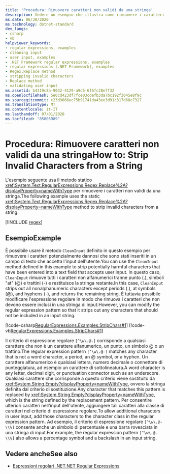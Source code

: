 ```yaml
---
title: 'Procedura: Rimuovere caratteri non validi da una stringa'
description: Vedere un esempio che illustra come rimuovere i caratteri potenzialmente dannosi da una stringa usando il metodo statico Regex. Replace.
ms.date: 06/30/2020
ms.technology: dotnet-standard
dev_langs:
- csharp
- vb
helpviewer_keywords:
- regular expressions, examples
- cleaning input
- user input, examples
- .NET Framework regular expressions, examples
- regular expressions [.NET Framework], examples
- Regex.Replace method
- stripping invalid characters
- Replace method
- validating user input
ms.assetid: b4319c8a-9032-4129-a9d5-6f6fc28e7f32
ms.openlocfilehash: 5e0cd423df7fce03cdefb3da7bc192f3045e8f9c
ms.sourcegitcommit: c23d9666ec75b91741da43ee3d91c317d68c7327
ms.translationtype: MT
ms.contentlocale: it-IT
ms.lasthandoff: 07/01/2020
ms.locfileid: "85803989"
---
```

# <a name="how-to-strip-invalid-characters-from-a-string"></a><span data-ttu-id="8a2dc-103">Procedura: Rimuovere caratteri non validi da una stringa</span><span class="sxs-lookup"><span data-stu-id="8a2dc-103">How to: Strip Invalid Characters from a String</span></span>
<span data-ttu-id="8a2dc-104">L'esempio seguente usa il metodo statico <xref:System.Text.RegularExpressions.Regex.Replace%2A?displayProperty=nameWithType> per rimuovere i caratteri non validi da una stringa.</span><span class="sxs-lookup"><span data-stu-id="8a2dc-104">The following example uses the static <xref:System.Text.RegularExpressions.Regex.Replace%2A?displayProperty=nameWithType> method to strip invalid characters from a string.</span></span>  

[!INCLUDE [regex](../../../includes/regex.md)]

## <a name="example"></a><span data-ttu-id="8a2dc-105">Esempio</span><span class="sxs-lookup"><span data-stu-id="8a2dc-105">Example</span></span>  
 <span data-ttu-id="8a2dc-106">È possibile usare il metodo `CleanInput` definito in questo esempio per rimuovere i caratteri potenzialmente dannosi che sono stati inseriti in un campo di testo che accetta l'input dell'utente.</span><span class="sxs-lookup"><span data-stu-id="8a2dc-106">You can use the `CleanInput` method defined in this example to strip potentially harmful characters that have been entered into a text field that accepts user input.</span></span> <span data-ttu-id="8a2dc-107">In questo caso, `CleanInput` rimuove tutti i caratteri non alfanumerici tranne punto (.), simboli "at" (@) e trattini (-) e restituisce la stringa restante.</span><span class="sxs-lookup"><span data-stu-id="8a2dc-107">In this case, `CleanInput` strips out all nonalphanumeric characters except periods (.), at symbols (@), and hyphens (-), and returns the remaining string.</span></span> <span data-ttu-id="8a2dc-108">È tuttavia possibile modificare l'espressione regolare in modo che rimuova i caratteri che non devono essere inclusi in una stringa di input.</span><span class="sxs-lookup"><span data-stu-id="8a2dc-108">However, you can modify the regular expression pattern so that it strips out any characters that should not be included in an input string.</span></span>  
  
 [!code-csharp[RegularExpressions.Examples.StripChars#1](../../../samples/snippets/csharp/VS_Snippets_CLR/RegularExpressions.Examples.StripChars/cs/Example.cs#1)]
 [!code-vb[RegularExpressions.Examples.StripChars#1](../../../samples/snippets/visualbasic/VS_Snippets_CLR/RegularExpressions.Examples.StripChars/vb/Example.vb#1)]  
  
 <span data-ttu-id="8a2dc-109">Il criterio di espressione regolare `[^\w\.@-]` corrisponde a qualsiasi carattere che non è un carattere alfanumerico, un punto, un simbolo @ o un trattino.</span><span class="sxs-lookup"><span data-stu-id="8a2dc-109">The regular expression pattern `[^\w\.@-]` matches any character that is not a word character, a period, an @ symbol, or a hyphen.</span></span> <span data-ttu-id="8a2dc-110">Un carattere alfanumerico è qualsiasi lettera, numero decimale o connettore di punteggiatura, ad esempio un carattere di sottolineatura.</span><span class="sxs-lookup"><span data-stu-id="8a2dc-110">A word character is any letter, decimal digit, or punctuation connector such as an underscore.</span></span> <span data-ttu-id="8a2dc-111">Qualsiasi carattere che corrisponde a questo criterio viene sostituito da <xref:System.String.Empty?displayProperty=nameWithType>, ovvero la stringa definita dal criterio di sostituzione.</span><span class="sxs-lookup"><span data-stu-id="8a2dc-111">Any character that matches this pattern is replaced by <xref:System.String.Empty?displayProperty=nameWithType>, which is the string defined by the replacement pattern.</span></span> <span data-ttu-id="8a2dc-112">Per consentire ulteriori caratteri nell'input dell'utente, aggiungere tali caratteri alla classe di caratteri nel criterio di espressione regolare.</span><span class="sxs-lookup"><span data-stu-id="8a2dc-112">To allow additional characters in user input, add those characters to the character class in the regular expression pattern.</span></span> <span data-ttu-id="8a2dc-113">Ad esempio, il criterio di espressione regolare `[^\w\.@-\\%]` consente anche un simbolo di percentuale e una barra rovesciata in una stringa di input.</span><span class="sxs-lookup"><span data-stu-id="8a2dc-113">For example, the regular expression pattern `[^\w\.@-\\%]` also allows a percentage symbol and a backslash in an input string.</span></span>  
  
## <a name="see-also"></a><span data-ttu-id="8a2dc-114">Vedere anche</span><span class="sxs-lookup"><span data-stu-id="8a2dc-114">See also</span></span>

- [<span data-ttu-id="8a2dc-115">Espressioni regolari .NET</span><span class="sxs-lookup"><span data-stu-id="8a2dc-115">.NET Regular Expressions</span></span>](regular-expressions.md)
